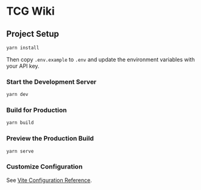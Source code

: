 # TCG Wiki

## Project Setup
```bash
yarn install
```

Then copy `.env.example` to `.env` and update the environment variables with your API key.

### Start the Development Server
```bash
yarn dev
```

### Build for Production
```bash
yarn build
```

### Preview the Production Build
```bash
yarn serve
```

### Customize Configuration
See [Vite Configuration Reference](https://vitejs.dev/config/).